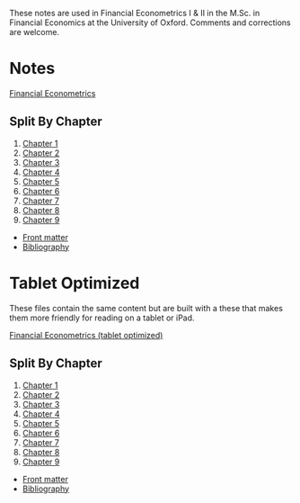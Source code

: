 <!--
.. title: MFE Financial Econometrics Notes
.. slug: notes
.. hidetitle: True
.. date: 2019-09-11 09:40:57 UTC+01:00
.. tags: mfe
.. category: teaching 
.. link: 
.. description: Notes for a graduate course in Financial Econometrics 
.. type: text
.. jumbotron_color: #ffcc00
.. jumbotron: MFE Financial Econometrics Notes
.. jumbotron_text: Notes covering the material in Financial Econometrics I & II 
-->

These notes are used in Financial Econometrics I & II in the M.Sc. in Financial Economics at the 
University of Oxford.  Comments and corrections are welcome. 

# Notes
[Financial Econometrics](/files/teaching/mfe/notes/financial-econometrics-2019-2020.pdf) 

## Split By Chapter

1. [Chapter 1](/files/teaching/mfe/notes/chapter-1.pdf)
2. [Chapter 2](/files/teaching/mfe/notes/chapter-2.pdf)
3. [Chapter 3](/files/teaching/mfe/notes/chapter-3.pdf)
4. [Chapter 4](/files/teaching/mfe/notes/chapter-4.pdf)
5. [Chapter 5](/files/teaching/mfe/notes/chapter-5.pdf)
6. [Chapter 6](/files/teaching/mfe/notes/chapter-6.pdf)
7. [Chapter 7](/files/teaching/mfe/notes/chapter-7.pdf)
8. [Chapter 8](/files/teaching/mfe/notes/chapter-8.pdf)
9. [Chapter 9](/files/teaching/mfe/notes/chapter-9.pdf)
* [Front matter](/files/teaching/mfe/notes/front-matter.pdf)
* [Bibliography](/files/teaching/mfe/notes/bibliography.pdf)

# Tablet Optimized

These files contain the same content but are built with a these that makes 
them more friendly for reading on a tablet or iPad.

[Financial Econometrics (tablet optimized)](/files/teaching/mfe/notes/financial-econometrics-2019-2020.pdf) 

## Split By Chapter
 
1. [Chapter 1](/files/teaching/mfe/notes/chapter-1-tablet.pdf)
2. [Chapter 2](/files/teaching/mfe/notes/chapter-2-tablet.pdf)
3. [Chapter 3](/files/teaching/mfe/notes/chapter-3-tablet.pdf)
4. [Chapter 4](/files/teaching/mfe/notes/chapter-4-tablet.pdf)
5. [Chapter 5](/files/teaching/mfe/notes/chapter-5-tablet.pdf)
6. [Chapter 6](/files/teaching/mfe/notes/chapter-6-tablet.pdf)
7. [Chapter 7](/files/teaching/mfe/notes/chapter-7-tablet.pdf)
8. [Chapter 8](/files/teaching/mfe/notes/chapter-8-tablet.pdf)
9. [Chapter 9](/files/teaching/mfe/notes/chapter-9-tablet.pdf)
* [Front matter](/files/teaching/mfe/notes/front-matter-tablet.pdf)
* [Bibliography](/files/teaching/mfe/notes/bibliography-tablet.pdf)

